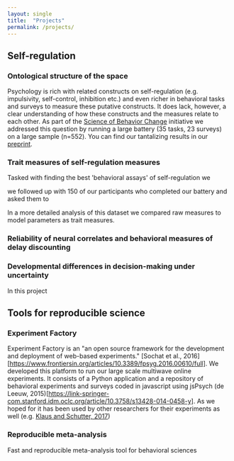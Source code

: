 ```yaml
---
layout: single
title:  "Projects"
permalink: /projects/
---
```


## Self-regulation

### Ontological structure of the space

Psychology is rich with related constructs on self-regulation (e.g. impulsivity, self-control, inhibition etc.) and even richer in behavioral tasks and surveys to measure these putative constructs. It does lack, however, a clear understanding of how these constructs and the measures relate to each other. As part of the [Science of Behavior Change](https://projectreporter.nih.gov/project_description.cfm?projectnumber=1UH2DA041713-01) initiative we addressed this question by running a large battery (35 tasks, 23 surveys) on a large sample (n=552). You can find our tantalizing results in our [preprint](https://psyarxiv.com/fvqej/).

### Trait measures of self-regulation measures

Tasked with finding the best 'behavioral assays' of self-regulation we 

we followed up with 150 of our participants who completed our battery and asked them to

In a more detailed analysis of this dataset we compared raw measures to model parameters as trait measures.

### Reliability of neural correlates and behavioral measures of delay discounting

### Developmental differences in decision-making under uncertainty

In this project

## Tools for reproducible science

### Experiment Factory

Experiment Factory is an "an open source framework for the development and deployment of web-based experiments." [Sochat et al., 2016][https://www.frontiersin.org/articles/10.3389/fpsyg.2016.00610/full]. We developed this platform to run our large scale multiwave online experiments. It consists of a Python application and a repository of behavioral experiments and surveys coded in javascript using jsPsych (de Leeuw, 2015)[https://link-springer-com.stanford.idm.oclc.org/article/10.3758/s13428-014-0458-y]. As we hoped for it has been used by other researchers for their experiments as well (e.g. [Klaus and Schutter, 2017](https://www-sciencedirect-com.stanford.idm.oclc.org/science/article/pii/S0306452218301751))

### Reproducible meta-analysis

Fast and reproducible meta-analysis tool for behavioral sciences
